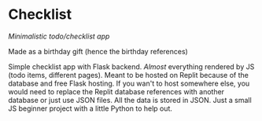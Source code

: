 # Checklist
*Minimalistic todo/checklist app*

Made as a birthday gift (hence the birthday references)

Simple checklist app with Flask backend. *Almost* everything rendered by JS (todo items, different pages). Meant to be hosted on Replit because of the database and free Flask hosting. If you wan't to host somewhere else, you would need to replace the Replit database references with another database or just use JSON files. All the data is stored in JSON. Just a small JS beginner project with a little Python to help out.
